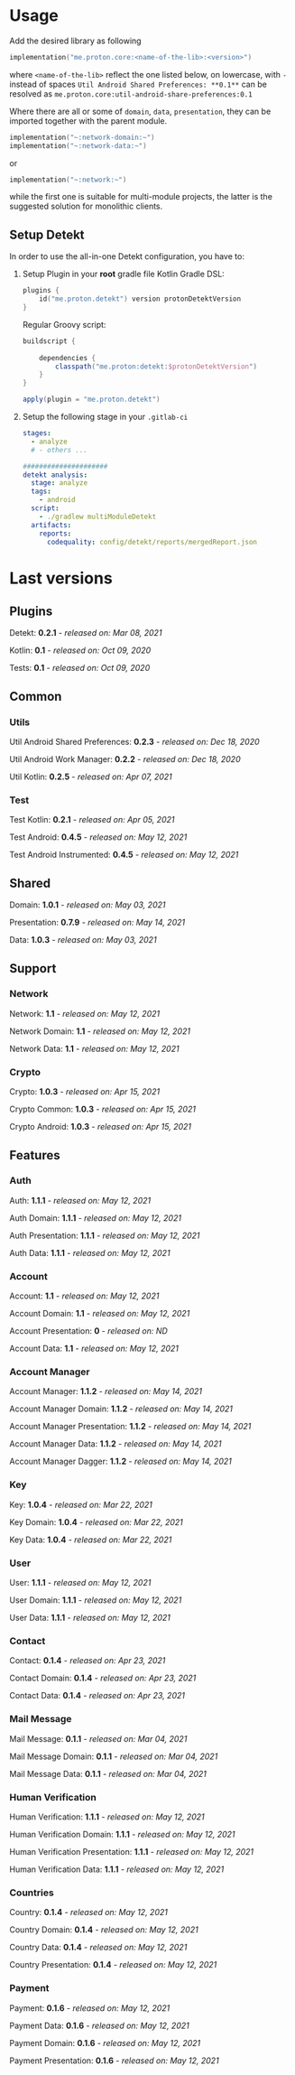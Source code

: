 # Usage
Add the desired library as following
```kotlin
implementation("me.proton.core:<name-of-the-lib>:<version>")
```
where `<name-of-the-lib>` reflect the one listed below, on lowercase, with `-` instead of spaces
`Util Android Shared Preferences: **0.1**` can be resolved as `me.proton.core:util-android-share-preferences:0.1`

Where there are all or some of `domain`, `data`, `presentation`, they can be imported together with the parent module.
```kotlin
implementation("~:network-domain:~")
implementation("~:network-data:~")
```
or
```kotlin
implementation("~:network:~")
```
while the first one is suitable for multi-module projects, the latter is the suggested solution for monolithic clients.

## Setup Detekt
In order to use the all-in-one Detekt configuration, you have to:

1. Setup Plugin in your **root** gradle file
    Kotlin Gradle DSL:
    ```kotlin
    plugins {
        id("me.proton.detekt") version protonDetektVersion
    }
    ```
    Regular Groovy script:
    ```groovy
    buildscript {
      
        dependencies {
            classpath("me.proton:detekt:$protonDetektVersion")
        }
    }
    
    apply(plugin = "me.proton.detekt")
    ```
    
2. Setup the following stage in your `.gitlab-ci`

    ```yaml
    stages:
      - analyze
      # - others ...
    
    #####################
    detekt analysis:
      stage: analyze
      tags:
        - android
      script:
        - ./gradlew multiModuleDetekt
      artifacts:
        reports:
          codequality: config/detekt/reports/mergedReport.json
    ```

    


# Last versions

## Plugins

Detekt: **0.2.1** - _released on: Mar 08, 2021_

Kotlin: **0.1** - _released on: Oct 09, 2020_

Tests: **0.1** - _released on: Oct 09, 2020_

## Common

### Utils

Util Android Shared Preferences: **0.2.3** - _released on: Dec 18, 2020_

Util Android Work Manager: **0.2.2** - _released on: Dec 18, 2020_

Util Kotlin: **0.2.5** - _released on: Apr 07, 2021_

### Test

Test Kotlin: **0.2.1** - _released on: Apr 05, 2021_

Test Android: **0.4.5** - _released on: May 12, 2021_

Test Android Instrumented: **0.4.5** - _released on: May 12, 2021_

## Shared

Domain: **1.0.1** - _released on: May 03, 2021_

Presentation: **0.7.9** - _released on: May 14, 2021_

Data: **1.0.3** - _released on: May 03, 2021_

## Support

### Network

Network: **1.1** - _released on: May 12, 2021_

Network Domain: **1.1** - _released on: May 12, 2021_

Network Data: **1.1** - _released on: May 12, 2021_

### Crypto

Crypto: **1.0.3** - _released on: Apr 15, 2021_

Crypto Common: **1.0.3** - _released on: Apr 15, 2021_

Crypto Android: **1.0.3** - _released on: Apr 15, 2021_

## Features

### Auth

Auth: **1.1.1** - _released on: May 12, 2021_

Auth Domain: **1.1.1** - _released on: May 12, 2021_

Auth Presentation: **1.1.1** - _released on: May 12, 2021_

Auth Data: **1.1.1** - _released on: May 12, 2021_

### Account

Account: **1.1** - _released on: May 12, 2021_

Account Domain: **1.1** - _released on: May 12, 2021_

Account Presentation: **0** - _released on: ND_

Account Data: **1.1** - _released on: May 12, 2021_


### Account Manager

Account Manager: **1.1.2** - _released on: May 14, 2021_

Account Manager Domain: **1.1.2** - _released on: May 14, 2021_

Account Manager Presentation: **1.1.2** - _released on: May 14, 2021_

Account Manager Data: **1.1.2** - _released on: May 14, 2021_

Account Manager Dagger: **1.1.2** - _released on: May 14, 2021_

### Key

Key: **1.0.4** - _released on: Mar 22, 2021_

Key Domain: **1.0.4** - _released on: Mar 22, 2021_

Key Data: **1.0.4** - _released on: Mar 22, 2021_

### User

User: **1.1.1** - _released on: May 12, 2021_

User Domain: **1.1.1** - _released on: May 12, 2021_

User Data: **1.1.1** - _released on: May 12, 2021_

### Contact

Contact: **0.1.4** - _released on: Apr 23, 2021_

Contact Domain: **0.1.4** - _released on: Apr 23, 2021_

Contact Data: **0.1.4** - _released on: Apr 23, 2021_

### Mail Message

Mail Message: **0.1.1** - _released on: Mar 04, 2021_

Mail Message Domain: **0.1.1** - _released on: Mar 04, 2021_

Mail Message Data: **0.1.1** - _released on: Mar 04, 2021_

### Human Verification

Human Verification: **1.1.1** - _released on: May 12, 2021_

Human Verification Domain: **1.1.1** - _released on: May 12, 2021_

Human Verification Presentation: **1.1.1** - _released on: May 12, 2021_

Human Verification Data: **1.1.1** - _released on: May 12, 2021_

### Countries

Country: **0.1.4** - _released on: May 12, 2021_

Country Domain: **0.1.4** - _released on: May 12, 2021_

Country Data: **0.1.4** - _released on: May 12, 2021_

Country Presentation: **0.1.4** - _released on: May 12, 2021_

### Payment

Payment: **0.1.6** - _released on: May 12, 2021_

Payment Data: **0.1.6** - _released on: May 12, 2021_

Payment Domain: **0.1.6** - _released on: May 12, 2021_

Payment Presentation: **0.1.6** - _released on: May 12, 2021_
